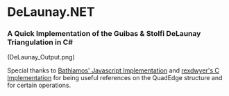 # DeLaunay.NET
### A Quick Implementation of the Guibas & Stolfi DeLaunay Triangulation in C#

(DeLaunay_Output.png)

Special thanks to [Bathlamos' Javascript Implementation](https://github.com/Bathlamos/delaunay-triangulation) and [rexdwyer's C Implementation](https://github.com/rexdwyer/DelaunayTriangulation) for being useful references on the QuadEdge structure and for certain operations.